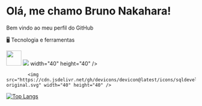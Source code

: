 # Olá, me chamo Bruno Nakahara! 


 Bem vindo ao meu perfil do GitHub 


 
 
 🖥 Tecnologia e ferramentas

<img loading="lazy" src="https://cdn.jsdelivr.net/gh/devicons/devicon/icons/java/java-original.svg" width="40" height="40"/>
            <img src="https://cdn.jsdelivr.net/gh/devicons/devicon@latest/icons/python/python-original-wordmark.svg" />
           width="40" height="40" />

            <img src="https://cdn.jsdelivr.net/gh/devicons/devicon@latest/icons/sqldeveloper/sqldeveloper-original.svg" width="40" height="40" />
          


[![Top Langs](https://github-readme-stats.vercel.app/api/top-langs/?username=YukioNakahara&layout=compact)](https://github.com/YukioNakahara/github-readme-stats)
